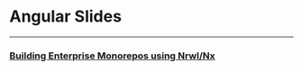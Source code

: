 # Angular Slides
<hr>

### [Building Enterprise Monorepos using Nrwl/Nx](https://coderplex.org/slides/Angular/Angular-Nx.html)
